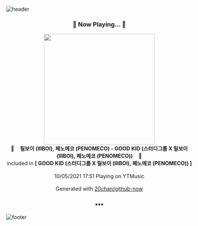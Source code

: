 ![header](https://capsule-render.vercel.app/api?type=wave&height=170&section=header&text=Hi.%20I'm%20SHIFT&fontColor=090707&fontAlignX=45&fontAlignY=65&fontSize=100)

<h3 align="center">🎵 Now Playing... 🎵</h3>
<p align="center">
  <a href="https://music.youtube.com/watch?v=FHhhlOI31TA">
    <img width="300" src="https://lh3.googleusercontent.com/o3vWToaJYHw1RD-ONAA-AP-3Skq2IUYCmtnW8J3nGj642NDUFVa5iMHl_rRJOp6xPG2hFPcB8cWgHTHN">
  </a>
  <br>
  🎵&nbsp&nbsp&nbsp <b>릴보이 (lIlBOI), 페노메코 (PENOMECO) - GOOD KID (스터디그룹 X 릴보이 (lIlBOI), 페노메코 (PENOMECO))</b> &nbsp&nbsp&nbsp🎵
  <br>
  included in <b>[ GOOD KID (스터디그룹 X 릴보이 (lIlBOI), 페노메코 (PENOMECO)) ]</b>
  
  <br />
  <br />
  10/05/2021 17:51 Playing on YTMusic
  <br />
  <br />
  Generated with <a href="https://github.com/20chan/github-now">20chan/github-now</a>
</p>

<h3 align="center">•••</h3>

![footer](https://capsule-render.vercel.app/api?type=wave&height=150&section=footer)
